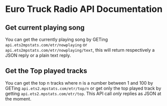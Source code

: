 # Euro Truck Radio API Documentation

## Get current playing song

You can get the currently playing song by GETing ```api.ets2mpstats.com/etr/nowplaying``` or ```api.ets2mpstats.com/etr/nowplaying/text```, this will return respectively a JSON reply or a plain text reply.

## Get the Top played tracks

You can get the top n tracks where n is a number between 1 and 100 by GETing ```api.ets2.mpstats.com/etr/top/n``` or get only the top played track by getting ```api.ets2.mpstats.com/etr/top```. This API call *only* replies as JSON at the moment.